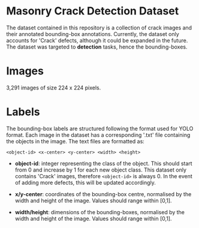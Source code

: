 # Masonry Crack Detection Dataset

The dataset contained in this repository is a collection of crack images and their annotated bounding-box annotations. Currently, the dataset only accounts for 'Crack' defects, although it could be expanded in the future. The dataset was targeted to **detection** tasks, hence the bounding-boxes.

# Images

3,291 images of size 224 x 224 pixels.

# Labels

The bounding-box labels are structured following the format used for YOLO format. Each image in the dataset has a corresponding '.txt' file containing the objects in the image. The text files are formatted as:

`<object-id> <x-center> <y-center> <width> <height>`

- **object-id**: integer representing the class of the object. This should start from 0 and increase by 1 for each new object class. This dataset only contains 'Crack' images, therefore `<object-id>` is always 0. In the event of adding more defects, this will be updated accordingly.

- **x/y-center**: coordinates of the bounding-box centre, normalised by the width and height of the image. Values should range within [0,1].

- **width/height**: dimensions of the bounding-boxes, normalised by the width and height of the image. Values should range within [0,1].
